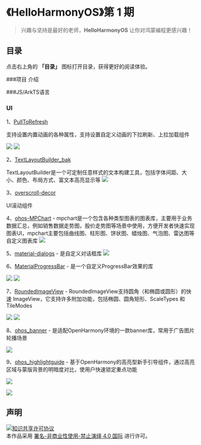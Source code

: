 # 《HelloHarmonyOS》第 1 期
> 兴趣与坚持是最好的老师，**HelloHarmonyOS** 让你对鸿蒙编程更感兴趣！


## 目录

点击右上角的 **「目录」** 图标打开目录，获得更好的阅读体验。


###项目 介绍


###JS/ArkTS语言

### UI
1、[PullToRefresh](https://gitee.com/openharmony-sig/PullToRefresh) 

 支持设置内置动画的各种属性，支持设置自定义动画的下拉刷新、上拉加载组件

![](https://gitee.com/openharmony-sig/PullToRefresh/raw/master/gifs/Refresh.gif)
![](https://gitee.com/openharmony-sig/PullToRefresh/raw/master/gifs/LoadMore.gif)

2、[TextLayoutBuilder_bak](https://gitee.com/openharmony-sig/TextLayoutBuilder_bak) 

 TextLayoutBuilder是一个可定制任意样式的文本构建工具，包括字体间距、大小、颜色、布局方式、富文本高亮显示等
![](https://gitee.com/openharmony-sig/TextLayoutBuilder_bak/raw/master/preview.gif)


3、[overscroll-decor](https://gitee.com/openharmony-sig/overscroll-decor) 

 UI滚动组件

4、[ohos-MPChart](https://gitee.com/openharmony-sig/ohos-MPChart) - mpchart是一个包含各种类型图表的图表库，主要用于业务数据汇总，例如销售数据走势图，股价走势图等场景中使用，方便开发者快速实现图表UI，mpchart主要包括曲线图、柱形图、饼状图、蜡烛图、气泡图、雷达图等自定义图表库
![](https://gitee.com/openharmony-sig/ohos-MPChart/raw/master/preview/preview.gif)

5、[material-dialogs](https://gitee.com/openharmony-sig/material-dialogs) - 是自定义对话框库
![](https://gitee.com/openharmony-sig/material-dialogs/raw/master/screenshots/operation.gif)

6、[MaterialProgressBar](https://gitee.com/openharmony-sig/MaterialProgressBar) - 是一个自定义ProgressBar效果的库

![](https://gitee.com/openharmony-sig/MaterialProgressBar/raw/master/gifs/customStyle.gif)
![](https://gitee.com/openharmony-sig/MaterialProgressBar/raw/master/gifs/color.gif)

7、[RoundedImageView](https://gitee.com/openharmony-sig/RoundedImageView) - RoundedImageView支持圆角（和椭圆或圆形）的快速 ImageView，它支持许多附加功能，包括椭圆、圆角矩形、ScaleTypes 和 TileModes

![](https://gitee.com/openharmony-sig/RoundedImageView/raw/master/image/image_svg.png)
![](https://gitee.com/openharmony-sig/RoundedImageView/raw/master/image/image_ovals.png)

8、[ohos_banner](https://gitee.com/openharmony-sig/ohos_banner) - 是适配OpenHarmony环境的一款banner库，常用于广告图片轮播场景

![](https://gitee.com/openharmony-sig/ohos_banner/raw/master/screenshot/banner.gif)

9、[ohos_highlightguide](https://gitee.com/openharmony-sig/ohos_highlightguide) - 基于OpenHarmony的高亮型新手引导组件，通过高亮区域与蒙版背景的明暗度对比，使用户快速锁定重点功能

![](https://gitee.com/openharmony-sig/ohos_highlightguide/raw/master/screenshot/highLightGuide1.gif)

![](https://gitee.com/openharmony-sig/ohos_highlightguide/raw/master/screenshot/highLightGuide2.gif)




## 声明
<a rel="license" href="https://creativecommons.org/licenses/by-nc-nd/4.0/deed.zh"><img alt="知识共享许可协议" style="border-width: 0" src="https://licensebuttons.net/l/by-nc-nd/4.0/88x31.png"></a><br>本作品采用 <a rel="license" href="https://creativecommons.org/licenses/by-nc-nd/4.0/deed.zh">署名-非商业性使用-禁止演绎 4.0 国际</a> 进行许可。